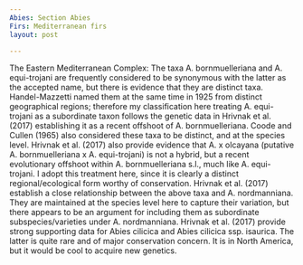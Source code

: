 ```yaml
---
Abies: Section Abies
Firs: Mediterranean firs
layout: post

---
```

The Eastern Mediterranean Complex: The taxa A. bornmuelleriana and A. equi-trojani are frequently considered to be synonymous with the latter as the accepted name, but there is evidence that they are distinct taxa. Handel-Mazzetti named them at the same time in 1925 from distinct geographical regions; therefore my classification here treating A. equi-trojani as a subordinate taxon follows the genetic data in Hrivnak et al. (2017) establishing it as a recent offshoot of A. bornmuelleriana. Coode and Cullen (1965) also considered these taxa to be distinct, and at the species level. Hrivnak et al. (2017) also provide evidence that A. x olcayana (putative A. bornmuelleriana x A. equi-trojani) is not a hybrid, but a recent evolutionary offshoot within A. bornmuelleriana s.l., much like A. equi-trojani. I adopt this treatment here, since it is clearly a distinct regional/ecological form worthy of conservation. Hrivnak et al. (2017) establish a close relationship between the above taxa and A. nordmanniana. They are maintained at the species level here to capture their variation, but there appears to be an argument for including them as subordinate subspecies/varieties under A. nordmanniana. Hrivnak et al. (2017) provide strong supporting data for Abies cilicica and Abies cilicica ssp. isaurica. The latter is quite rare and of major conservation concern. It is in North America, but it would be cool to acquire new genetics.